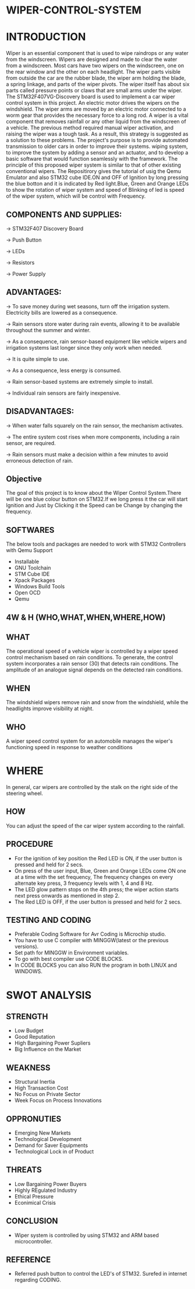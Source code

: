 # WIPER-CONTROL-SYSTEM

# INTRODUCTION
Wiper is an essential component that is used to wipe raindrops or any water from the windscreen. Wipers are designed and made to clear the water from a windscreen. Most cars have two wipers on the windscreen, one on the rear window and the other on each headlight. The wiper parts visible from outside the car are the rubber blade, the wiper arm holding the blade, a spring linkage, and parts of the wiper pivots. The wiper itself has about six parts called pressure points or claws that are small arms under the wiper.
The STM32F407VG-Discovery board is used to implement a car wiper control system in this project. An electric motor drives the wipers on the windshield. The wiper arms are moved by an electric motor connected to a worm gear that provides the necessary force to a long rod. A wiper is a vital component that removes rainfall or any other liquid from the windscreen of a vehicle. The previous method required manual wiper activation, and raising the wiper was a tough task. As a result, this strategy is suggested as a solution to these problems. The project's purpose is to provide automated transmission to older cars in order to improve their systems. wiping system, to improve the system by adding a sensor and an actuator, and to develop a basic software that would function seamlessly with the framework. The principle of this proposed wiper system is similar to that of other existing conventional wipers.
The Repositirory gives the tutorial of usig the Qemu Emulator and also STM32 cube IDE.ON and OFF of Ignition by long pressing the blue botton 
and it is indicated by Red light.Blue, Green and Orange LEDs to show the rotation of wiper system and speed of Blinking of led is speed of 
the wiper system, which will be control with Frequency.

## COMPONENTS AND SUPPLIES:

-> STM32F407 Discovery Board

-> Push Button

-> LEDs

-> Resistors

-> Power Supply

## ADVANTAGES:
-> To save money during wet seasons, turn off the irrigation system. Electricity bills are lowered as a consequence.

-> Rain sensors store water during rain events, allowing it to be available throughout the summer and winter.

-> As a consequence, rain sensor-based equipment like vehicle wipers and irrigation systems last longer since they only work when needed.

-> It is quite simple to use.

-> As a consequence, less energy is consumed.

-> Rain sensor-based systems are extremely simple to install.

-> Individual rain sensors are fairly inexpensive.

## DISADVANTAGES:
-> When water falls squarely on the rain sensor, the mechanism activates.

-> The entire system cost rises when more components, including a rain sensor, are required.

-> Rain sensors must make a decision within a few minutes to avoid erroneous detection of rain.

## Objective
The goal of this project is to know about the Wiper Control System.There will be one blue colour button on STM32.If we long press it the car 
will start Ignition and Just by Clicking it the Speed can be Change by changing the frequency.

## SOFTWARES
The below tools and packages are needed to work with STM32 Controllers with Qemu Support
* Installable
* GNU Toolchain
* STM Cube IDE
* Xpack Packages
* Windows Build Tools
* Open OCD
* Qemu

## 4W & H (WHO,WHAT,WHEN,WHERE,HOW)

## WHAT
The operational speed of a vehicle wiper is controlled by a wiper speed control mechanism based on rain conditions. To generate, the control system incorporates a rain sensor (30) that detects rain conditions. The amplitude of an analogue signal depends on the detected rain conditions. 
## WHEN
The windshield wipers remove rain and snow from the windshield, while the headlights improve visibility at night.
## WHO
A wiper speed control system for an automobile manages the wiper's functioning speed in response to weather conditions
# WHERE
In general, car wipers are controlled by the stalk on the right side of the steering wheel.
## HOW
You can adjust the speed of the car wiper system according to the rainfall.

## PROCEDURE
* For the ignition of key position the Red LED is ON, if the user button is pressed and held for 2 secs.
* On press of the user input, Blue, Green and Orange LEDs come ON one at a time with the set frequency, The frequency changes on every alternate key press, 3 frequency levels with 1, 4 and 8 Hz.
* The LED glow pattern stops on the 4th press; the wiper action starts next press onwards as mentioned in step 2.
* The Red LED is OFF, if the user button is pressed and held for 2 secs.

## TESTING AND CODING
* Preferable Coding Software for Avr Coding is Microchip studio.
* You have to use C compiler with MINGGW(latest or the previous versions).
* Set path for MINGGW in Environment variables.
* To go with best compiler use CODE BLOCKS.
* In CODE BLOCKS you can also RUN the program in both LINUX and WINDOWS.

# SWOT ANALYSIS

## STRENGTH
* Low Budget
* Good Reputation
* High Bargaining Power Supliers
* Big Influence on the Market

## WEAKNESS
* Structural Inertia
* High Transaction Cost
* No Focus on Private Sector
* Week Focus on Process Innovations

## OPPRONUTIES
* Emerging New Markets
* Technological Development
* Demand for Saver Equipments
* Technological Lock in of Product

## THREATS
* Low Bargaining Power Buyers
* Highly REgulated Industry
* Ethical Pressure
* Econimical Crisis

## CONCLUSION
* Wiper system is controlled by using STM32 and ARM based microcontroller.

## REFERENCE
* Referred push button to control the LED's of STM32.
Surefed in internet regarding CODING.
